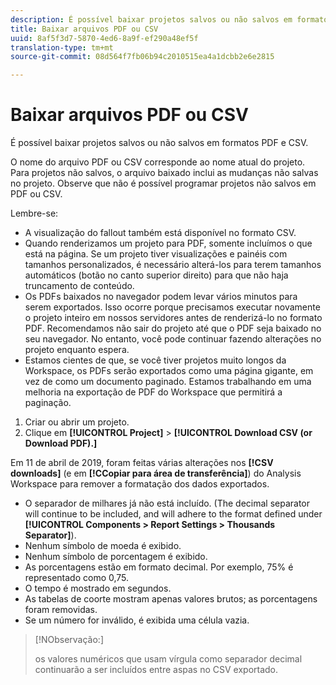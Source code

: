 ```yaml
---
description: É possível baixar projetos salvos ou não salvos em formatos PDF e CSV.
title: Baixar arquivos PDF ou CSV
uuid: 8af5f3d7-5870-4ed6-8a9f-ef290a48ef5f
translation-type: tm+mt
source-git-commit: 08d564f7fb06b94c2010515ea4a1dcbb2e6e2815

---
```



# Baixar arquivos PDF ou CSV

É possível baixar projetos salvos ou não salvos em formatos PDF e CSV.

O nome do arquivo PDF ou CSV corresponde ao nome atual do projeto. Para projetos não salvos, o arquivo baixado inclui as mudanças não salvas no projeto. Observe que não é possível programar projetos não salvos em PDF ou CSV.

Lembre-se:

* A visualização do fallout também está disponível no formato CSV.
* Quando renderizamos um projeto para PDF, somente incluímos o que está na página. Se um projeto tiver visualizações e painéis com tamanhos personalizados, é necessário alterá-los para terem tamanhos automáticos (botão no canto superior direito) para que não haja truncamento de conteúdo.
* Os PDFs baixados no navegador podem levar vários minutos para serem exportados. Isso ocorre porque precisamos executar novamente o projeto inteiro em nossos servidores antes de renderizá-lo no formato PDF. Recomendamos não sair do projeto até que o PDF seja baixado no seu navegador. No entanto, você pode continuar fazendo alterações no projeto enquanto espera.
* Estamos cientes de que, se você tiver projetos muito longos da Workspace, os PDFs serão exportados como uma página gigante, em vez de como um documento paginado. Estamos trabalhando em uma melhoria na exportação de PDF do Workspace que permitirá a paginação.

1. Criar ou abrir um projeto.
1. Clique em **[!UICONTROL Project]** > **[!UICONTROL Download CSV (or Download PDF).]**

Em 11 de abril de 2019, foram feitas várias alterações nos **[!CSV downloads]** (e em **[!CCopiar para área de transferência]**) do Analysis Workspace para remover a formatação dos dados exportados.
* O separador de milhares já não está incluído. (The decimal separator will continue to be included, and will adhere to the format defined under **[!UICONTROL Components > Report Settings > Thousands Separator]**).
* Nenhum símbolo de moeda é exibido.
* Nenhum símbolo de porcentagem é exibido.
* As porcentagens estão em formato decimal. Por exemplo, 75% é representado como 0,75.
* O tempo é mostrado em segundos.
* As tabelas de coorte mostram apenas valores brutos; as porcentagens foram removidas.
* Se um número for inválido, é exibida uma célula vazia.

>[!NObservação:]
>
> os valores numéricos que usam vírgula como separador decimal continuarão a ser incluídos entre aspas no CSV exportado.
